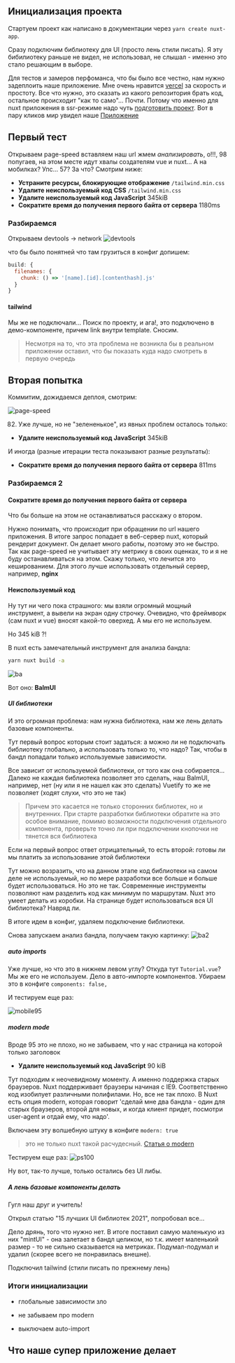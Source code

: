 ## Инициализация проекта

Стартуем проект как написано в документации через `yarn create nuxt-app`.

Сразу подключим библиотеку для UI (просто лень стили писать). Я эту бибилиотеку раньше не видел, не использовал, 
не слышал - именно это стало решающим в выборе.

Для тестов и замеров перфоманса, что бы было все честно, нам нужно задеплоить наше приложение. 
Мне очень нравится  [vercel]( https://vercel.com/) за скорость и простоту. 
Все что нужно, это сказать из какого репозитория брать код, остальное происходит "как то само"...
Почти. 
Потому что именно для nuxt приложения в ssr-режиме надо чуть [подготовить проект](https://nuxtjs.org/deployments/vercel).
Вот в пару кликов мир увидел наше [Приложение](https://ssr-optimize.vercel.app/)

## Первый тест

Открываем page-speed вставляем наш url жмем _анализировать_, о!!!, 98 попугаев, 
на этом месте идут хвалы создателям vue и nuxt... А на мобилках? Упс... 57? За что?
Смотрим ниже:

- __Устраните ресурсы, блокирующие отображение__ `/tailwind.min.css`
- __Удалите неиспользуемый код CSS__ `/tailwind.min.css`
- __Удалите неиспользуемый код JavaScript__ 345kiB
- __Сократите время до получения первого байта от сервера__ 1180ms

### Разбираемся

Открываем devtools -> network
![devtools](pictures/dev-tools.9a2c62c6.png)

что бы было понятней что там грузиться в конфиг допишем:
```javascript
build: {
  filenames: {
    chunk: () => '[name].[id].[contenthash].js'
  }
}
```

#### tailwind

Мы же не подключали... Поиск по проекту, и ага!, это подключено в демо-компоненте,
причем link внутри template. Сносим. 

> Несмотря на то, что эта проблема не возникла бы в реальном приложении оставил,
> что бы показать куда надо смотреть в первую очередь

## Вторая попытка

Коммитим, дожидаемся деплоя, смотрим:

![page-speed](page-speed-results/6f808cf2/mobile.png)

82. Уже лучше, но не "зелененькое", из явных проблем осталось только:
- __Удалите неиспользуемый код JavaScript__ 345kiB

И иногда (разные итерации теста показывают разные результаты):
- __Сократите время до получения первого байта от сервера__ 811ms

### Разбираемся 2

#### Сократите время до получения первого байта от сервера

Что бы больше на этом не останавливаться расскажу о втором.

Нужно понимать, что происходит при обращении по url нашего приложения.
В итоге запрос попадает в веб-сервер nuxt, который рендерит документ.
Он делает много работы, поэтому это не быстро. 
Так как page-speed не учитывает эту метрику в своих оценках, 
то и я не буду останавливаться на этом. 
Скажу только, что лечится это кешированием. 
Для этого лучше использовать отдельный сервер, например, __nginx__

#### Неиспользуемый код

Ну тут ни чего пока страшного: мы взяли огромный мощный инструмент, 
а вывели на экран одну строчку. 
Очевидно, что фреймворк (сам nuxt и vue) вносят какой-то оверхед.
А мы его не используем.

Но 345 kiB ?!

В nuxt есть замечательный инструмент для анализа бандла:
```bash
yarn nuxt build -a
```

![ba](pictures/bundle-analyze-with-blum.png)

Вот оно: __BalmUI__ 

##### UI библиотеки

И это огромная проблема: нам нужна библиотека, нам же лень делать базовые компоненты.

Тут первый вопрос которым стоит задаться: а можно ли не подключать библиотеку глобально, 
а использовать только то, что надо? Так, чтобы в бандл попадали только используемые зависимости.

Все зависит от используемой библиотеки, от того как она собирается... 
Далеко не каждая библиотека позволяет это сделать, наш BalmUI, например, нет (ну или я не нашел как это сделать)
Vuetify то же не позволяет (ходят слухи, что это не так)

>Причем это касается не только сторонних библиотек, но и внутренних. 
> При старте разработки библиотеки обратите на это особое внимание, 
> помимо возможности подключения отдельного компонента, 
> проверьте точно ли при подключении кнопочки не тянется вся библиотека

Если на первый вопрос ответ отрицательный, то есть второй: готовы ли мы платить за использование этой библиотеки

Тут можно возразить, что на данном этапе код библиотеки на самом деле не используемый,
но по мере разработки все больше и больше будет использоваться.
Но это не так. Современные инструменты позволяют нам разделить код как минимум по маршрутам.
Nuxt это умеет делать из коробки. На странице будет использоваться вся UI библиотека? Навряд ли.

В итоге идем в конфиг, удаляем подключение библиотеки.

Снова запускаем анализ бандла, получаем такую картинку:
![ba2](pictures/bundle-alyze-init.png)

##### auto imports

Уже лучше, но что это в нижнем левом углу? Откуда тут `Tutorial.vue`? Мы же его не используем.
Дело в авто-импорте компонентов. Убираем это в конфиге `components: false,`

И тестируем еще раз:

![mobile95](page-speed-results/088719ef/mobile.png)

##### modern mode

Вроде 95 это не плохо, но не забываем, что у нас страница на которой только заголовок

- __Удалите неиспользуемый код JavaScript__ 90 kiB

Тут подходим к неочевидному моменту. А именно поддержка старых браузеров.
Nuxt поддерживает браузеры начиная с IE9. Соответственно код изобилует различными полифилами.
Но, все не так плохо. В Nuxt есть опция modern,
которая говорит 'сделай мне два бандла - один для старых браузеров, второй для новых, 
и когда клиент придет, посмотри user-agent и отдай ему, что надо'.

Включаем эту волшебную штуку в конфиге `modern: true`

>это не только nuxt такой расчудесный. [Статья о modern](https://philipwalton.com/articles/deploying-es2015-code-in-production-today/)

Тестируем еще раз:
![ps100](page-speed-results/0ee7ae72/mobile.png)

Ну вот, так-то лучше, только остались без UI либы.

##### А лень базовые компоненты делать

Гугл наш друг и учитель!

Открыл статью "15 лучших UI библиотек 2021", попробовал все...

Дело дрянь, того что нужно нет. В итоге поставил самую маленькую из них "mintUI" - 
она залетает в бандл целиком, но т.к. имеет маленький размер - то не сильно сказывается на метриках.
Подумал-подумал и удалил (скорее всего не понравилась внешне). 

Подключил tailwind (стили писать по прежнему лень)

### Итоги инициализации

- глобальные зависимости зло

- не забываем про modern

- выключаем auto-import

## Что наше супер приложение делает
